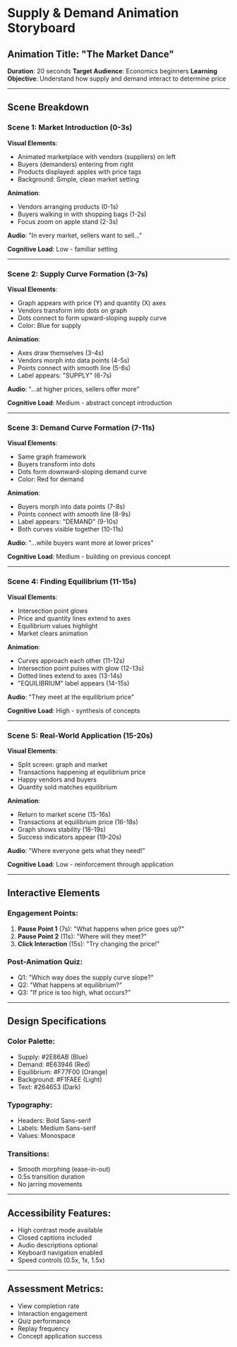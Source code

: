 # Supply & Demand Animation Storyboard

## Animation Title: "The Market Dance"
**Duration**: 20 seconds
**Target Audience**: Economics beginners
**Learning Objective**: Understand how supply and demand interact to determine price

---

## Scene Breakdown

### Scene 1: Market Introduction (0-3s)
**Visual Elements**:
- Animated marketplace with vendors (suppliers) on left
- Buyers (demanders) entering from right
- Products displayed: apples with price tags
- Background: Simple, clean market setting

**Animation**:
- Vendors arranging products (0-1s)
- Buyers walking in with shopping bags (1-2s)
- Focus zoom on apple stand (2-3s)

**Audio**: "In every market, sellers want to sell..."

**Cognitive Load**: Low - familiar setting

---

### Scene 2: Supply Curve Formation (3-7s)
**Visual Elements**:
- Graph appears with price (Y) and quantity (X) axes
- Vendors transform into dots on graph
- Dots connect to form upward-sloping supply curve
- Color: Blue for supply

**Animation**:
- Axes draw themselves (3-4s)
- Vendors morph into data points (4-5s)
- Points connect with smooth line (5-6s)
- Label appears: "SUPPLY" (6-7s)

**Audio**: "...at higher prices, sellers offer more"

**Cognitive Load**: Medium - abstract concept introduction

---

### Scene 3: Demand Curve Formation (7-11s)
**Visual Elements**:
- Same graph framework
- Buyers transform into dots
- Dots form downward-sloping demand curve
- Color: Red for demand

**Animation**:
- Buyers morph into data points (7-8s)
- Points connect with smooth line (8-9s)
- Label appears: "DEMAND" (9-10s)
- Both curves visible together (10-11s)

**Audio**: "...while buyers want more at lower prices"

**Cognitive Load**: Medium - building on previous concept

---

### Scene 4: Finding Equilibrium (11-15s)
**Visual Elements**:
- Intersection point glows
- Price and quantity lines extend to axes
- Equilibrium values highlight
- Market clears animation

**Animation**:
- Curves approach each other (11-12s)
- Intersection point pulses with glow (12-13s)
- Dotted lines extend to axes (13-14s)
- "EQUILIBRIUM" label appears (14-15s)

**Audio**: "They meet at the equilibrium price"

**Cognitive Load**: High - synthesis of concepts

---

### Scene 5: Real-World Application (15-20s)
**Visual Elements**:
- Split screen: graph and market
- Transactions happening at equilibrium price
- Happy vendors and buyers
- Quantity sold matches equilibrium

**Animation**:
- Return to market scene (15-16s)
- Transactions at equilibrium price (16-18s)
- Graph shows stability (18-19s)
- Success indicators appear (19-20s)

**Audio**: "Where everyone gets what they need!"

**Cognitive Load**: Low - reinforcement through application

---

## Interactive Elements

### Engagement Points:
1. **Pause Point 1** (7s): "What happens when price goes up?"
2. **Pause Point 2** (11s): "Where will they meet?"
3. **Click Interaction** (15s): "Try changing the price!"

### Post-Animation Quiz:
- Q1: "Which way does the supply curve slope?"
- Q2: "What happens at equilibrium?"
- Q3: "If price is too high, what occurs?"

---

## Design Specifications

### Color Palette:
- Supply: #2E86AB (Blue)
- Demand: #E63946 (Red)
- Equilibrium: #F77F00 (Orange)
- Background: #F1FAEE (Light)
- Text: #264653 (Dark)

### Typography:
- Headers: Bold Sans-serif
- Labels: Medium Sans-serif
- Values: Monospace

### Transitions:
- Smooth morphing (ease-in-out)
- 0.5s transition duration
- No jarring movements

---

## Accessibility Features:
- High contrast mode available
- Closed captions included
- Audio descriptions optional
- Keyboard navigation enabled
- Speed controls (0.5x, 1x, 1.5x)

---

## Assessment Metrics:
- View completion rate
- Interaction engagement
- Quiz performance
- Replay frequency
- Concept application success